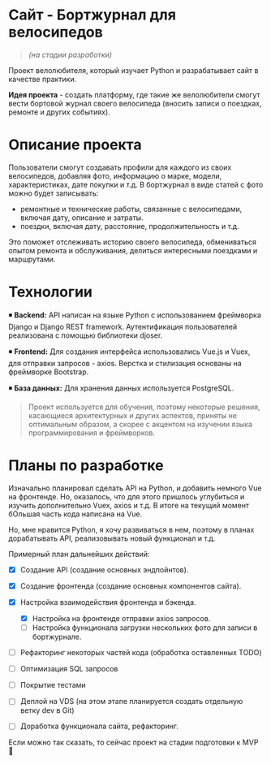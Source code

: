 # Сайт - Бортжурнал для велосипедов 
> _(на стадии разработки)_



Проект велолюбителя, который изучает Python и разрабатывает сайт в качестве практики. 

**Идея проекта** - создать платформу, где такие же велолюбители смогут вести бортовой журнал своего велосипеда (вносить записи о поездках, ремонте и других событиях).

# Описание проекта
Пользователи смогут создавать профили для каждого из своих велосипедов, добавляя фото, информацию о марке, модели, характеристиках, дате покупки и т.д.
В бортжурнал в виде статей с фото можно будет записывать:
- ремонтные и технические работы, связанные с велосипедами, включая дату, описание и затраты. 
- поездки, включая дату, расстояние, продолжительность и т.д.

Это поможет отслеживать историю своего велосипеда, обмениваться опытом ремонта и обслуживания, делиться интересными поездками и маршрутами.


# Технологии
:black_medium_small_square: **Backend:** API написан на языке Python с использованием фреймворка Django и Django REST framework. Аутентификация пользователей реализована с помощью библиотеки djoser.

:black_medium_small_square: **Frontend:** Для создания интерфейса использовались Vue.js и Vuex, для отправки запросов - axios. Верстка и стилизация основаны на фреймворке Bootstrap.

:black_medium_small_square: **База данных:** Для хранения данных используется PostgreSQL.

> Проект используется для обучения, поэтому некоторые решения, касающиеся архитектурных и других аспектов, приняты не оптимальным образом, а скорее с акцентом на изучении языка программирования и фреймворков.


# Планы по разработке

Изначально планировал сделать API на Python, и добавить немного Vue на фронтенде. Но, оказалось, что для этого пришлось углубиться и изучить дополнительно Vuex, axios и т.д. В итоге на текущий момент бОльшая часть кода написана на Vue. 

Но, мне нравится Python, я хочу развиваться в нем, поэтому в планах дорабатывать API, реализовывать новый функционал и т.д.

Примерный план дальнейших действий:
- [x] Создание API (создание основных эндпойнтов).
- [x] Создание фронтенда (создание основных компонентов сайта).
- [x] Настройка взаимодействия фронтенда и бэкенда.
   - [x] Настройка на фронтенде отправки axios запросов.
   - [ ] Настройка функционала загрузки нескольких фото для записи в бортжурнале.
- [ ] Рефакторинг некоторых частей кода (обработка оставленных TODO)
- [ ] Оптимизация SQL запросов
- [ ] Покрытие тестами
- [ ] Деплой на VDS (на этом этапе планируется создать отдельную ветку dev в Git)
- [ ] Доработка функционала сайта, рефакторинг.


Если можно так сказать, то сейчас проект на стадии подготовки к MVP :slightly_smiling_face:

